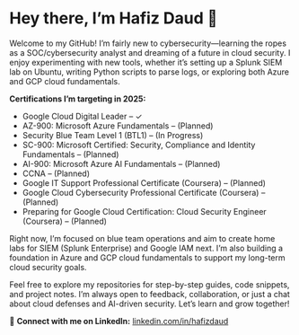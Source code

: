 # Hey there, I’m Hafiz Daud 👋

Welcome to my GitHub! I’m fairly new to cybersecurity—learning the ropes as a SOC/cybersecurity analyst and dreaming of a future in cloud security. I enjoy experimenting with new tools, whether it’s setting up a Splunk SIEM lab on Ubuntu, writing Python scripts to parse logs, or exploring both Azure and GCP cloud fundamentals.

**Certifications I’m targeting in 2025:**  
- Google Cloud Digital Leader – ✓  
- AZ-900: Microsoft Azure Fundamentals – (Planned)  
- Security Blue Team Level 1 (BTL1) – (In Progress)  
- SC-900: Microsoft Certified: Security, Compliance and Identity Fundamentals – (Planned)  
- AI-900: Microsoft Azure AI Fundamentals – (Planned)  
- CCNA – (Planned)  
- Google IT Support Professional Certificate (Coursera) – (Planned)  
- Google Cloud Cybersecurity Professional Certificate (Coursera) – (Planned)  
- Preparing for Google Cloud Certification: Cloud Security Engineer (Coursera) – (Planned)

Right now, I’m focused on blue team operations and aim to create home labs for SIEM (Splunk Enterprise) and Google IAM next. I’m also building a foundation in Azure and GCP cloud fundamentals to support my long-term cloud security goals.

Feel free to explore my repositories for step-by-step guides, code snippets, and project notes. I’m always open to feedback, collaboration, or just a chat about cloud defenses and AI-driven security. Let’s learn and grow together!

🔗 **Connect with me on LinkedIn:** [linkedin.com/in/hafizdaud](https://www.linkedin.com/in/hafizdaud)  
